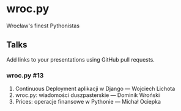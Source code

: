# wroc.py
Wrocław's finest Pythonistas

## Talks

Add links to your presentations using GitHub pull requests.

### wroc.py #13

1. Continuous Deployment aplikacji w Django — Wojciech Lichota
2. wroc.py: wiadomości duszpasterskie — Dominik Wroński
3. Prices: operacje finansowe w Pythonie — Michał Ociepka
